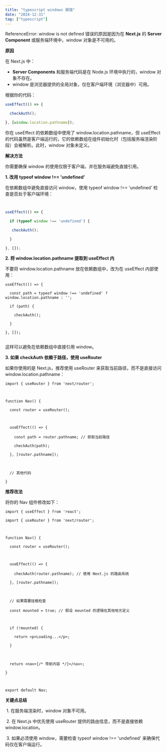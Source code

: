```yaml
---
title: "typescript windows 报错"
date: "2024-12-31" 
tag: ["typescript"]
---
```




ReferenceError: window is not defined 错误的原因是因为在 **Next.js** 的 **Server Component** 或服务端环境中，window 对象是不可用的。



**原因**



在 Next.js 中：

- **Server Components** 和服务端代码是在 Node.js 环境中执行的，window 对象不存在。
- window 是浏览器提供的全局对象，仅在客户端环境（浏览器中）可用。



根据你的代码：

```ts
useEffect(() => {

  checkAuth();

}, [window.location.pathname]);


```





你在 useEffect 的依赖数组中使用了 window.location.pathname，但 useEffect 的代码虽然是客户端运行的，它的依赖数组在组件初始化时（包括服务端渲染阶段）会被解析。此时，window 对象未定义。



**解决方法**



你需要确保 window 的使用仅限于客户端，并在服务端避免直接引用。



**1. 改用 typeof window !== 'undefined'**



在依赖数组中避免直接访问 window，使用 typeof window !== 'undefined' 检查是否处于客户端环境：

```ts


useEffect(() => {

  if (typeof window !== 'undefined') {

   checkAuth();

  }

}, []);
```





**2. 将 window.location.pathname 提取到 useEffect 内**



不要将 window.location.pathname 放在依赖数组中，改为在 useEffect 内部使用：

```tsx
useEffect(() => {

  const path = typeof window !== 'undefined' ? window.location.pathname : '';

  if (path) {

​    checkAuth();

  }

}, []);


```





这样可以避免在依赖数组中直接引用 window。



**3. 如果 checkAuth 依赖于路径，使用 useRouter**



如果你使用的是 Next.js，推荐使用 useRouter 来获取当前路径，而不是直接访问 window.location.pathname：

```tsx
import { useRouter } from 'next/router';



function Nav() {

  const router = useRouter();



  useEffect(() => {

​    const path = router.pathname; // 获取当前路径

​    checkAuth(path);

  }, [router.pathname]);



  // 其他代码

}
```







**推荐改法**



将你的 Nav 组件修改如下：

```tsx
import { useEffect } from 'react';

import { useRouter } from 'next/router';



function Nav() {

  const router = useRouter();



  useEffect(() => {

​    checkAuth(router.pathname); // 使用 Next.js 的路由系统

  }, [router.pathname]);



  // 如果需要挂载检查

  const mounted = true; // 假设 mounted 的逻辑在其他地方定义



  if (!mounted) {

​    return <p>Loading...</p>;

  }



  return <nav>{/* 导航内容 */}</nav>;

}



export default Nav;
```







**关键点总结**

​	1.	在服务端渲染时，window 对象不可用。

​	2.	在 Next.js 中优先使用 useRouter 提供的路由信息，而不是直接依赖 window.location。

​	3.	如果必须使用 window，需要检查 typeof window !== 'undefined' 来确保代码仅在客户端运行。